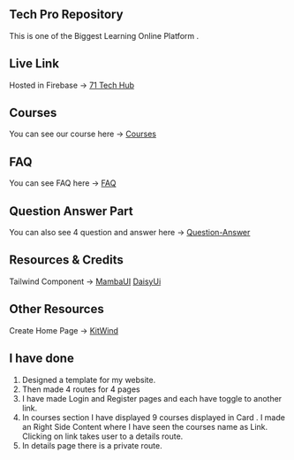 ## Tech Pro Repository

This is one of the Biggest Learning Online Platform .

## Live Link

Hosted in Firebase -> [71 Tech Hub](https://tech-hub-4153d.web.app/)

## Courses

You can see our course here -> [Courses](https://tech-hub-4153d.web.app/courses)

## FAQ

You can see FAQ here -> [FAQ](https://tech-hub-4153d.web.app/faq)

## Question Answer Part

You can also see 4 question and answer here -> [Question-Answer](https://tech-hub-4153d.web.app/blog)

## Resources & Credits

Tailwind Component -> [MambaUI](https://www.mambaui.com/components) [DaisyUi](https://daisyui.com/)

## Other Resources

Create Home Page -> [KitWind](https://kitwind.io/products/kometa/components/)

## I have done

1. Designed a template for my website.
2. Then made 4 routes for 4 pages
3. I have made Login and Register pages and each have toggle to another link.
4. In courses section I have displayed 9 courses displayed in Card . I made an Right Side Content where I have seen the courses name as Link. Clicking on link takes user to a details route.
5. In details page there is a private route.
